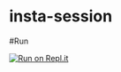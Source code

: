 # insta-session
#Run

[![Run on Repl.it](https://repl.it/badge/github/quiec/whatsasena)](https://replit.com/@JackJK/insta-session)
